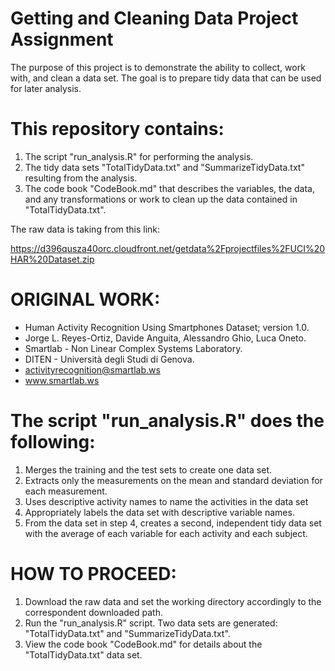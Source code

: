 # Getting and Cleaning Data Project Assignment

The purpose of this project is to demonstrate the ability to collect, work with, and clean a data set. 
The goal is to prepare tidy data that can be used for later analysis. 

# This repository contains: 

1) The script "run_analysis.R" for performing the analysis.
2) The tidy data sets "TotalTidyData.txt" and "SummarizeTidyData.txt" resulting from the analysis. 
3) The code book "CodeBook.md" that describes the variables, the data, and any transformations or work to clean up 
   the data contained in "TotalTidyData.txt".
   
The raw data is taking from this link:

https://d396qusza40orc.cloudfront.net/getdata%2Fprojectfiles%2FUCI%20HAR%20Dataset.zip

# ORIGINAL WORK:

* Human Activity Recognition Using Smartphones Dataset; version 1.0.
* Jorge L. Reyes-Ortiz, Davide Anguita, Alessandro Ghio, Luca Oneto. 
* Smartlab - Non Linear Complex Systems Laboratory. 
* DITEN - Università degli Studi di Genova. 
* activityrecognition@smartlab.ws
* www.smartlab.ws

# The script "run_analysis.R" does the following:

1) Merges the training and the test sets to create one data set.
2) Extracts only the measurements on the mean and standard deviation for each measurement.
3) Uses descriptive activity names to name the activities in the data set
4) Appropriately labels the data set with descriptive variable names.
5) From the data set in step 4, creates a second, independent tidy data set with the average of each variable for each activity 
   and each subject.

# HOW TO PROCEED:

1) Download the raw data and set the working directory accordingly to the correspondent downloaded path.
2) Run the "run_analysis.R" script. Two data sets are generated: "TotalTidyData.txt" and "SummarizeTidyData.txt".
3) View the code book "CodeBook.md" for details about the "TotalTidyData.txt" data set.

